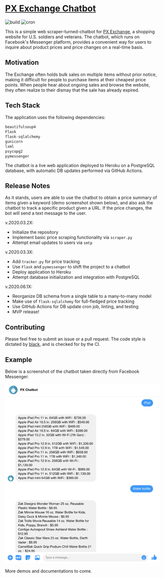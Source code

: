 # [PX Exchange Chatbot](https://web.facebook.com/pxpricebot/)

![build](https://github.com/jaketae/scrape-exchange/workflows/build/badge.svg) ![cron](https://github.com/jaketae/scrape-exchange/workflows/cron/badge.svg) 


This is a simple web scraper-turned-chatbot for [PX Exchange](http://www.shopmyexchange.com), a shopping website for U.S. soldiers and veterans. The chatbot, which runs on Facebook's Messenger platform, provides a convenient way for users to inquire about product prices and price changes on a real-time basis.

## Motivation

The Exchange often holds bulk sales on multiple items without prior notice, making it difficult for people to purchase items at their cheapest price points. When people hear about ongoing sales and browse the website, they often realize to their dismay that the sale has already expired. 

## Tech Stack

The application uses the following dependencies:

```
beautifulsoup4
Flask
flask-sqlalchemy
gunicorn
lxml
psycopg2
pymessenger
```

The chatbot is a live web application deployed to Heroku on a PostgreSQL database, with automatic DB updates performed via GitHub Actions.

## Release Notes

As it stands, users are able to use the chatbot to obtain a price summary of items given a keyword (demo screenshot shown below), and also ask the chatbot to track a specific product given a URL. If the price changes, the bot will send a text message to the user.


v.2020.03.2X:
* Initialize the repository
* Implement basic price scraping functionality via `scraper.py`
* Attempt email updates to users via `smtp`

v.2020.03.3X:
* Add `tracker.py` for price tracking
* Use `Flask` and `pymessenger` to shift the project to a chatbot
* Deploy application to Heroku 
* Attempt database initialization and integration with PostgreSQL

v.2020.06.1X:
* Reorganize DB schema from a single table to a many-to-many model
* Make use of `flask-sqlalchemy` for full-fledged price tracking
* Use GitHub Actions for DB update cron job, linting, and testing
* MVP release!


## Contributing

Please feel free to submit an issue or a pull request. The code style is dictated by [black](https://pypi.org/project/black/#installation-and-usage), and is checked for by the CI.


## Example

Below is a screenshot of the chatbot taken directly from Facebook Messenger. 

![ScreenShot](/images/screenshot.png)

More demos and documentations to come.
